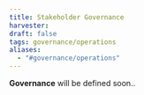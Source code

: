 ```yaml
---
title: Stakeholder Governance
harvester: 
draft: false
tags: governance/operations
aliases:
  - "#governance/operations"
---
```


**Governance** will be defined soon..
